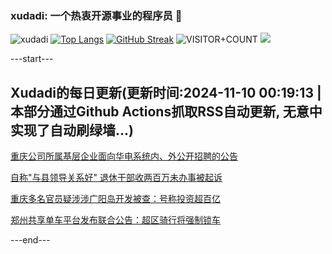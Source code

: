 ### xudadi: 一个热衷开源事业的程序员 👋

![xudadi](https://github-readme-stats-git-masterorgs-github-readme-stats-team.vercel.app/api?username=xudadi)
[![Top Langs](https://github-readme-stats.vercel.app/api/top-langs/?username=xudadi)](https://github.com/anuraghazra/github-readme-stats)
[![GitHub Streak](https://streak-stats.demolab.com?user=xudadi&locale=zh_Hans)](https://git.io/streak-stats)
![VISITOR+COUNT](https://komarev.com/ghpvc/?username=xudadi&label=VISITOR+COUNT)
![](https://raw.githubusercontent.com/xudadi/xudadi/main/assets/github-contribution-grid-snake.svg)


---start---

## Xudadi的每日更新(更新时间:2024-11-10 00:19:13 | 本部分通过Github Actions抓取RSS自动更新, 无意中实现了自动刷绿墙...)

[重庆公司所属基层企业面向华电系统内、外公开招聘的公告](https://www.gongkaoleida.com/article/2187852)

[自称"与县领导关系好" 退休干部收两百万未办事被起诉](https://m.163.com/news/article/JGGAKF260514R9P4.html)

[重庆多名官员疑涉涉广阳岛开发被查：号称投资超百亿](https://m.163.com/news/article/JGIJ1N0U053469LG.html)

[郑州共享单车平台发布联合公告：超区骑行将强制锁车](https://m.163.com/news/article/JGIIMI9E0001899O.html)

---end---

